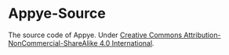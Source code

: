 # Appye-Source

The source code of Appye.
Under [	Creative Commons Attribution-NonCommercial-ShareAlike 4.0 International](https://creativecommons.org/licenses/by-nc-sa/4.0/).